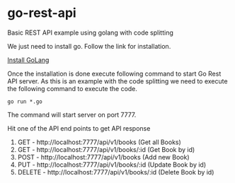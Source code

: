 # go-rest-api
Basic REST API example using golang with code splitting

We just need to install go. Follow the link for installation.

[Install GoLang](https://golang.org/doc/install)

Once the installation is done execute following command to start Go Rest API server.
As this is an example with the code splitting we need to execute the following command to execute the code.

```shell
go run *.go
```

The command will start server on port 7777.

Hit one of the API end points to get API response

1. GET - http://localhost:7777/api/v1/books (Get all Books)
2. GET - http://localhost:7777/api/v1/books/:id (Get Book by id)
3. POST - http://localhost:7777/api/v1/books (Add new Book)
4. PUT - http://localhost:7777/api/v1/books/:id (Update Book by id)
5. DELETE - http://localhost:7777/api/v1/books/:id (Delete Book by id)

